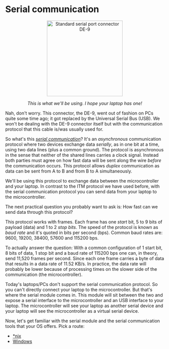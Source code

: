 # Serial communication

<a href="https://en.wikipedia.org/wiki/File:Serial_port.jpg">
<p align="center">
<img height="240" title="Standard serial port connector DE-9" src="https://upload.wikimedia.org/wikipedia/commons/thumb/e/ea/Serial_port.jpg/800px-Serial_port.jpg">
</p>
</a>

<p align="center">
<em>This is what we'll be using. I hope your laptop has one!</em>
</p>

Nah, don't worry. This connector, the DE-9, went out of fashion on PCs quite some time ago; it got
replaced by the Universal Serial Bus (USB). We won't be dealing with the DE-9 connector itself but
with the communication protocol that this cable is/was usually used for.

So what's this [*serial communication*][ASC]? It's an *asynchronous* communication protocol where two
devices exchange data *serially*, as in one bit at a time, using two data lines (plus a common
ground). The protocol is asynchronous in the sense that neither of the shared lines carries a clock
signal. Instead both parties must agree on how fast data will be sent along the wire *before* the
communication occurs. This protocol allows *duplex* communication as data can be sent from A to B
and from B to A simultaneously.

We'll be using this protocol to exchange data between the microcontroller and your laptop. In
contrast to the ITM protocol we have used before, with the serial communication protocol you can
send data from your laptop to the microcontroller.

The next practical question you probably want to ask is: How fast can we send data through this
protocol?

This protocol works with frames. Each frame has one *start* bit, 5 to 9 bits of payload (data) and 1
to 2 *stop bits*. The speed of the protocol is known as *baud rate* and it's quoted in bits per
second (bps). Common baud rates are: 9600, 19200, 38400, 57600 and 115200 bps.

To actually answer the question: With a common configuration of 1 start bit, 8 bits of data, 1
stop bit and a baud rate of 115200 bps one can, in theory, send 11,520 frames per second. Since each
one frame carries a byte of data that results in a data rate of 11.52 KB/s. In practice, the data
rate will probably be lower because of processing times on the slower side of the communication (the
microcontroller).

Today's laptops/PCs don't support the serial communication protocol. So you can't directly connect
your laptop to the microcontroller. But that's where the serial module comes in. This module will
sit between the two and expose a serial interface to the microcontroller and an USB interface to
your laptop. The microcontroller will see your laptop as another serial device and your laptop
will see the microcontroller as a virtual serial device.

Now, let's get familiar with the serial module and the serial communication tools that your OS
offers. Pick a route:

- [*nix](nix-tooling.md)
- [Windows](windows-tooling.md)

[ASC]: https://en.wikipedia.org/wiki/Asynchronous_serial_communication
